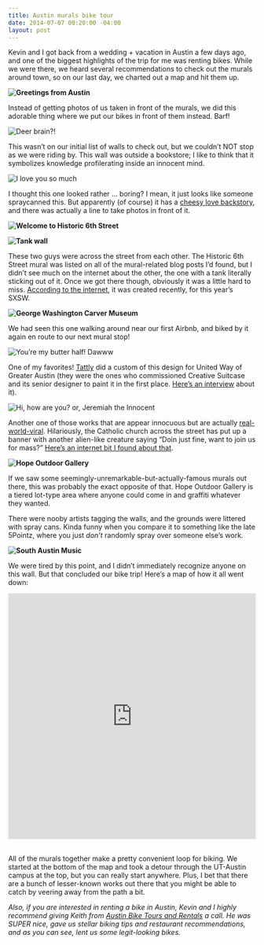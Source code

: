```yaml
---
title: Austin murals bike tour
date: 2014-07-07 00:20:00 -04:00
layout: post
---
```


Kevin and I got back from a wedding + vacation in Austin a few days ago, and one of the biggest highlights of the trip for me was renting bikes. While we were there, we heard several recommendations to check out the murals around town, so on our last day, we charted out a map and hit them up. 

**![Greetings from Austin](/assets/2014-07-07-austin-greetings_from_austin.jpg)**

Instead of getting photos of us taken in front of the murals, we did this adorable thing where we put our bikes in front of them instead. Barf!

![Deer brain?!](/assets/2014-07-07-austin-book_people_deer.jpg)

This wasn’t on our initial list of walls to check out, but we couldn’t NOT stop as we were riding by. This wall was outside a bookstore; I like to think that it symbolizes knowledge profilerating inside an innocent mind.

![I love you so much](/assets/2014-07-07-austin-i_love_you_so_much.jpg) 

I thought this one looked rather ... boring? I mean, it just looks like someone spraycanned this. But apparently (of course) it has a [cheesy love backstory](http://austinist.com/2014/03/04/heres_the_musical_story_behind_the.php), and there was actually a line to take photos in front of it. 

**![Welcome to Historic 6th Street](/assets/2014-07-07-austin-welcome_historic_6th_street.jpg)**

**![Tank wall](/assets/2014-07-07-austin-tank_wall.jpg)**

These two guys were across the street from each other. The Historic 6th Street mural was listed on all of the mural-related blog posts I’d found, but I didn’t see much on the internet about the other, the one with a tank literally sticking out of it. Once we got there though, obviously it was a little hard to miss. [According to the internet](http://www.complex.com/art-design/2014/03/andrew-schoultz-sxsw-mural-features-a-tank-crashing-through-a-wall), it was created recently, for this year’s SXSW.

**![George Washington Carver Museum](/assets/2014-07-07-austin-g_w_carver_library.jpg)**

We had seen this one walking around near our first Airbnb, and biked by it again en route to our next mural stop!

![You’re my butter half! Dawww](/assets/2014-07-07-austin-youre_my_butter_half.jpg)

One of my favorites! [Tattly](http://tattly.com) did a custom of this design for United Way of Greater Austin (they were the ones who commissioned Creative Suitcase and its senior designer to paint it in the first place. [Here’s an interview](http://www.creativesuitcase.com/2012/05/youre-my-butter-half/) about it).

![Hi, how are you? or, Jeremiah the Innocent](/assets/2014-07-07-austin-hi_how_are_you.jpg) 

Another one of those works that are appear innocuous but are actually [real-world-viral](http://en.wikipedia.org/wiki/Daniel_Johnston#Art_career). Hilariously, the Catholic church across the street has put up a banner with another alien-like creature saying “Doin just fine, want to join us for mass?” [Here’s an internet bit I found about that](http://viz.dwrl.utexas.edu/content/jeremiah-innocent-icon).

**![Hope Outdoor Gallery](/assets/2014-07-07-austin-hope_outdoor_gallery.jpg)**

If we saw some seemingly-unremarkable-but-actually-famous murals out there, this was probably the exact opposite of that. Hope Outdoor Gallery is a tiered lot-type area where  anyone could come in and graffiti whatever they wanted. 

There were nooby artists tagging the walls, and the grounds were littered with spray cans. Kinda funny when you compare it to something like the late 5Pointz, where you just *don’t* randomly spray over someone else’s work. 

**![South Austin Music](/assets/2014-07-07-austin-south_austin_music.jpg)**

We were tired by this point, and I didn’t immediately recognize anyone on this wall. But that concluded our bike trip! Here’s a map of how it all went down:

<iframe width='100%' height='500px' frameBorder='0' src='https://a.tiles.mapbox.com/v4/psyoko.in28f6pp/attribution,zoompan,geocoder,share.html?access_token=pk.eyJ1IjoicHN5b2tvIiwiYSI6Ind4T05HY1kifQ.r-44XyZkJ87TR_yTWmldpA'></iframe>
&nbsp;

All of the murals together make a pretty convenient loop for biking. We started at the bottom of the map and took a detour through the UT-Austin campus at the top, but you can really start anywhere. Plus, I bet that there are a bunch of lesser-known works out there that you might be able to catch by veering away from the path a bit.

*Also, if you are interested in renting a bike in Austin, Kevin and I highly recommend giving Keith from [Austin Bike Tours and Rentals](http://www.austinbiketoursandrentals.com) a call. He was SUPER nice, gave us stellar biking tips and restaurant recommendations, and as you can see, lent us some legit-looking bikes.*
